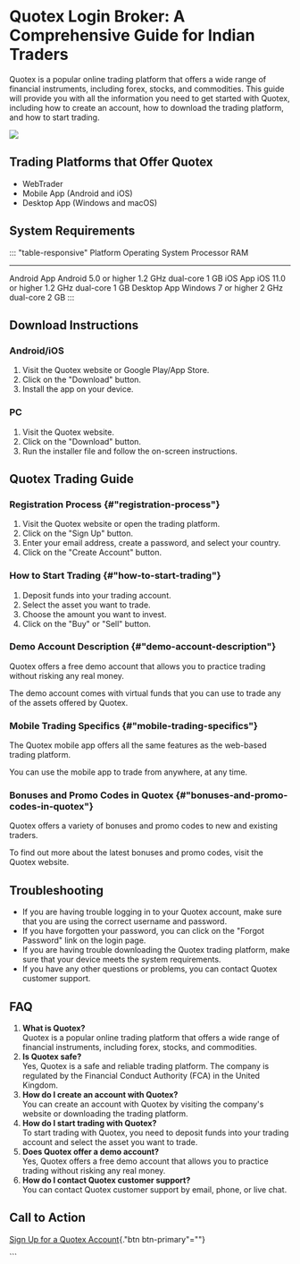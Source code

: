 

# Quotex Login Broker: A Comprehensive Guide for Indian Traders

Quotex is a popular online trading platform that offers a wide range of
financial instruments, including forex, stocks, and commodities. This
guide will provide you with all the information you need to get started
with Quotex, including how to create an account, how to download the
trading platform, and how to start trading.

[![](https://static.quotex.io/files/12_en/300_250.jpg)](https://traff.sbs/brokerqxlid)




## Trading Platforms that Offer Quotex

-   WebTrader
-   Mobile App (Android and iOS)
-   Desktop App (Windows and macOS)

## System Requirements

::: \"table-responsive\"
  Platform      Operating System        Processor           RAM
  ------------- ----------------------- ------------------- ------
  Android App   Android 5.0 or higher   1.2 GHz dual-core   1 GB
  iOS App       iOS 11.0 or higher      1.2 GHz dual-core   1 GB
  Desktop App   Windows 7 or higher     2 GHz dual-core     2 GB
:::

## Download Instructions

### Android/iOS

1.  Visit the Quotex website or Google Play/App Store.
2.  Click on the "Download" button.
3.  Install the app on your device.

### PC

1.  Visit the Quotex website.
2.  Click on the "Download" button.
3.  Run the installer file and follow the on-screen instructions.

## Quotex Trading Guide

### Registration Process {#"registration-process"}

1.  Visit the Quotex website or open the trading platform.
2.  Click on the "Sign Up" button.
3.  Enter your email address, create a password, and select your
    country.
4.  Click on the "Create Account" button.

### How to Start Trading {#"how-to-start-trading"}

1.  Deposit funds into your trading account.
2.  Select the asset you want to trade.
3.  Choose the amount you want to invest.
4.  Click on the "Buy" or "Sell" button.

### Demo Account Description {#"demo-account-description"}

Quotex offers a free demo account that allows you to practice trading
without risking any real money.

The demo account comes with virtual funds that you can use to trade any
of the assets offered by Quotex.

### Mobile Trading Specifics {#"mobile-trading-specifics"}

The Quotex mobile app offers all the same features as the web-based
trading platform.

You can use the mobile app to trade from anywhere, at any time.

### Bonuses and Promo Codes in Quotex {#"bonuses-and-promo-codes-in-quotex"}

Quotex offers a variety of bonuses and promo codes to new and existing
traders.

To find out more about the latest bonuses and promo codes, visit the
Quotex website.

## Troubleshooting

-   If you are having trouble logging in to your Quotex account, make
    sure that you are using the correct username and password.
-   If you have forgotten your password, you can click on the "Forgot
    Password" link on the login page.
-   If you are having trouble downloading the Quotex trading platform,
    make sure that your device meets the system requirements.
-   If you have any other questions or problems, you can contact Quotex
    customer support.

## FAQ

1.  **What is Quotex?**\
    Quotex is a popular online trading platform that offers a wide range
    of financial instruments, including forex, stocks, and commodities.
2.  **Is Quotex safe?**\
    Yes, Quotex is a safe and reliable trading platform. The company is
    regulated by the Financial Conduct Authority (FCA) in the United
    Kingdom.
3.  **How do I create an account with Quotex?**\
    You can create an account with Quotex by visiting the company\'s
    website or downloading the trading platform.
4.  **How do I start trading with Quotex?**\
    To start trading with Quotex, you need to deposit funds into your
    trading account and select the asset you want to trade.
5.  **Does Quotex offer a demo account?**\
    Yes, Quotex offers a free demo account that allows you to practice
    trading without risking any real money.
6.  **How do I contact Quotex customer support?**\
    You can contact Quotex customer support by email, phone, or live
    chat.

## Call to Action

[Sign Up for a Quotex
Account](\%22https://traff.sbs/brokerqxsignup\%22){."btn
btn-primary"=""}

\`\`\`

